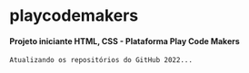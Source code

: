 # playcodemakers
#### Projeto iniciante HTML, CSS - Plataforma Play Code Makers

    Atualizando os repositórios do GitHub 2022...